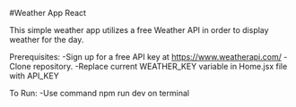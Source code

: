 #Weather App React

This simple weather app utilizes a free Weather API in order to display weather for the day.

Prerequisites:
-Sign up for a free API key at https://www.weatherapi.com/
-Clone repository.
-Replace current WEATHER_KEY variable in Home.jsx file with API_KEY

To Run:
-Use command npm run dev on terminal
